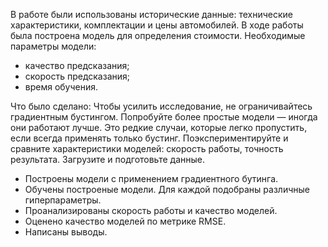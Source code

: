 В работе были использованы исторические данные: технические характеристики, комплектации и цены автомобилей. В ходе работы была построена модель для определения стоимости.
Необходимые параметры модели:
- качество предсказания;
- скорость предсказания;
- время обучения.

Что было сделано:
Чтобы усилить исследование, не ограничивайтесь градиентным бустингом. Попробуйте более простые модели — иногда они работают лучше. Это редкие случаи, которые легко пропустить, если всегда применять только бустинг. Поэкспериментируйте и сравните характеристики моделей: скорость работы, точность результата.
Загрузите и подготовьте данные.
- Построены модели с применением градиентного бутинга.
- Обучены построеные модели. Для каждой подобраны различные гиперпараметры.
- Проанализированы скорость работы и качество моделей.
- Оценено качество моделей по метрике RMSE.
- Написаны выводы.
